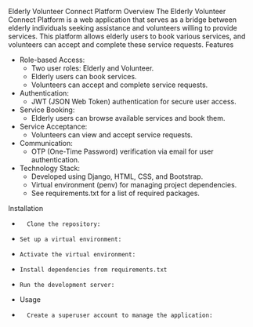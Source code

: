 Elderly Volunteer Connect Platform
Overview
The Elderly Volunteer Connect Platform is a web application that serves as a bridge between elderly individuals seeking assistance and volunteers willing to provide services. This platform allows elderly users to book various services, and volunteers can accept and complete these service requests.
Features
* Role-based Access:
    * Two user roles: Elderly and Volunteer.
    * Elderly users can book services.
    * Volunteers can accept and complete service requests.
* Authentication:
    * JWT (JSON Web Token) authentication for secure user access.
* Service Booking:
    * Elderly users can browse available services and book them.
* Service Acceptance:
    * Volunteers can view and accept service requests.
* Communication:
    * OTP (One-Time Password) verification via email for user authentication.
* Technology Stack:
    * Developed using Django, HTML, CSS, and Bootstrap.
    * Virtual environment (penv) for managing project dependencies.
    * See requirements.txt for a list of required packages.

Installation
* 		Clone the repository:
*     Set up a virtual environment:
*     Activate the virtual environment:
*     Install dependencies from requirements.txt
*     Run the development server:
* Usage
* 		Create a superuser account to manage the application:
